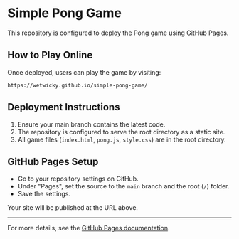 # Simple Pong Game

This repository is configured to deploy the Pong game using GitHub Pages.

## How to Play Online
Once deployed, users can play the game by visiting:

```
https://wetwicky.github.io/simple-pong-game/
```

## Deployment Instructions

1. Ensure your main branch contains the latest code.
2. The repository is configured to serve the root directory as a static site.
3. All game files (`index.html`, `pong.js`, `style.css`) are in the root directory.

## GitHub Pages Setup
- Go to your repository settings on GitHub.
- Under "Pages", set the source to the `main` branch and the root (`/`) folder.
- Save the settings.

Your site will be published at the URL above.

---

For more details, see the [GitHub Pages documentation](https://docs.github.com/en/pages/getting-started-with-github-pages/about-github-pages).
